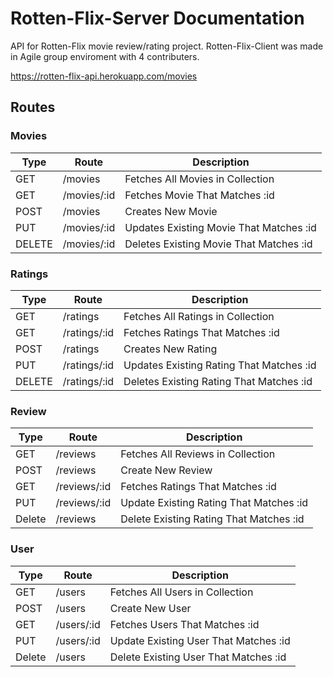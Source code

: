 # Rotten-Flix-Server Documentation

API for Rotten-Flix movie review/rating project. Rotten-Flix-Client was made in Agile group enviroment with 4 contributers.

https://rotten-flix-api.herokuapp.com/movies

## Routes

### Movies
| Type    | Route           | Description   |
| ------- | --------------- | ------------- |
| GET     | /movies         | Fetches All Movies in Collection |
| GET     | /movies/:id     | Fetches Movie That Matches :id |
| POST    | /movies         | Creates New Movie |
| PUT     | /movies/:id     | Updates Existing Movie That Matches :id |
| DELETE  | /movies/:id     | Deletes Existing Movie That Matches :id |

### Ratings

| Type    | Route            | Description   |
| ------- | ---------------  | ------------- |
| GET     | /ratings         | Fetches All Ratings in Collection |
| GET     | /ratings/:id     | Fetches Ratings That Matches :id |
| POST    | /ratings         | Creates New Rating |
| PUT     | /ratings/:id     | Updates Existing Rating That Matches :id |
| DELETE  | /ratings/:id     | Deletes Existing Rating That Matches :id |


### Review
| Type | Route | Description |
| ------ | ---- | ------- |
| GET | /reviews | Fetches All Reviews in Collection |
| POST | /reviews | Create New Review |
| GET | /reviews/:id| Fetches Ratings That Matches :id |
| PUT | /reviews/:id | Update Existing Rating That Matches :id |
| Delete | /reviews | Delete Existing Rating That Matches :id |


### User
| Type | Route | Description |
| ------ | ---- | ------- |
| GET | /users | Fetches All Users in Collection |
| POST | /users | Create New User|
| GET | /users/:id| Fetches Users That Matches :id|
| PUT | /users/:id | Update Existing User That Matches :id |
| Delete | /users | Delete Existing User That Matches :id |

